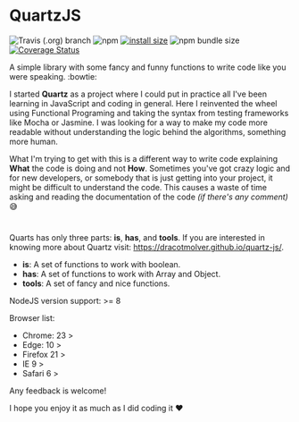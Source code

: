 # QuartzJS

![Travis (.org) branch](https://img.shields.io/travis/DracotMolver/quartz-js/master)
![npm](https://img.shields.io/npm/dm/quartzjs)
[![install size](https://packagephobia.now.sh/badge?p=quartzjs)](https://packagephobia.now.sh/result?p=quartzjs)
![npm bundle size](https://img.shields.io/bundlephobia/minzip/quartzjs)
[![Coverage Status](https://coveralls.io/repos/github/DracotMolver/quartz-js/badge.svg?branch=master)](https://coveralls.io/github/DracotMolver/quartz-js?branch=master)

A simple library with some fancy and funny functions to write code like you were speaking. :bowtie:

I started **Quartz** as a project where I could put in practice all I've been learning in JavaScript and coding in general. Here I reinvented the wheel using Functional Programing and taking the syntax from testing frameworks like Mocha or Jasmine. I was looking for a way to make my code more readable without understanding the logic behind the algorithms, something more human.

What I'm trying to get with this is a different way to write code explaining **What** the code is doing and not **How**. Sometimes you've got crazy logic and for new developers, or somebody that is just getting into your project, it might be difficult to understand the code. This causes a waste of time asking and reading the documentation of the code _(if there's any comment)_ :sweat_smile:

#

Quarts has only three parts: **is**, **has**, and **tools**. If you are interested in knowing more about Quartz visit: https://dracotmolver.github.io/quartz-js/.


* **is**: A set of functions to work with boolean.
* **has**: A set of functions to work with Array and Object.
* **tools**: A set of fancy and nice functions.

NodeJS version support: >= 8

Browser list:
  * Chrome: 23 >
  * Edge: 10 >
  * Firefox 21 >
  * IE 9 >
  * Safari 6 >

Any feedback is welcome!

I hope you enjoy it as much as I did coding it :heart:
